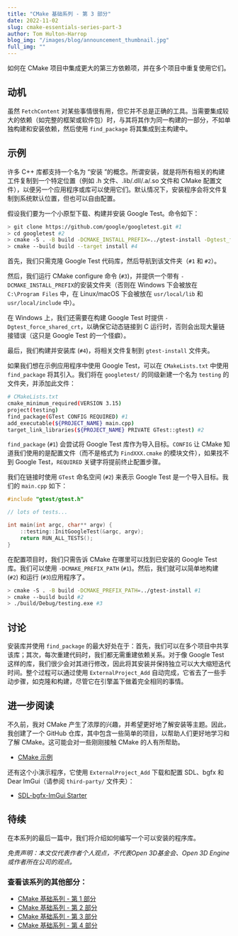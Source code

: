 ```yaml
---
title: "CMake 基础系列 - 第 3 部分"
date: 2022-11-02
slug: cmake-essentials-series-part-3
author: Tom Hulton-Harrop
blog_img: "/images/blog/announcement_thumbnail.jpg"
full_img: ""
---
```


如何在 CMake 项目中集成更大的第三方依赖项，并在多个项目中重复使用它们。

## 动机

虽然 `FetchContent` 对某些事情很有用，但它并不总是正确的工具。当需要集成较大的依赖（如完整的框架或软件包）时，与其将其作为同一构建的一部分，不如单独构建和安装依赖，然后使用 `find_package` 将其集成到主构建中。

## 示例

许多 C++ 库都支持一个名为 “安装 ”的概念。所谓安装，就是将所有相关的构建工件复制到一个特定位置（例如 .h 文件、.lib/.dll/.a/.so 文件和 CMake 配置文件），以便另一个应用程序或库可以使用它们。默认情况下，安装程序会将文件复制到系统默认位置，但也可以自由配置。

假设我们要为一个小原型下载、构建并安装 Google Test。命令如下：

```bash
> git clone https://github.com/google/googletest.git #1
> cd googletest #2
> cmake -S . -B build -DCMAKE_INSTALL_PREFIX=../gtest-install -Dgtest_force_shared_crt=ON #3
> cmake --build build --target install #4
```

首先，我们只需克隆 Google Test 代码库，然后导航到该文件夹（`#1` 和 `#2`）。

然后，我们运行 CMake configure 命令 (`#3`)，并提供一个带有 `-DCMAKE_INSTALL_PREFIX`的安装文件夹（否则在 Windows 下会被放在 `C:\Program Files` 中，在 Linux/macOS 下会被放在 `usr/local/lib` 和 `usr/local/include` 中）。

在 Windows 上，我们还需要在构建 Google Test 时提供 `-Dgtest_force_shared_crt`，以确保它动态链接到 C 运行时，否则会出现大量链接错误（这只是 Google Test 的一个怪癖）。

最后，我们构建并安装库 (`#4`)，将相关文件复制到 `gtest-install` 文件夹。

如果我们想在示例应用程序中使用 Google Test，可以在 `CMakeLists.txt` 中使用 `find_package` 将其引入。我们将在 `googletest/` 的同级新建一个名为 `testing` 的文件夹，并添加此文件：

```bash
# CMakeLists.txt
cmake_minimum_required(VERSION 3.15)
project(testing)
find_package(GTest CONFIG REQUIRED) #1
add_executable(${PROJECT_NAME} main.cpp)
target_link_libraries(${PROJECT_NAME} PRIVATE GTest::gtest) #2
```

`find_package` (`#1`) 会尝试将 Google Test 库作为导入目标。`CONFIG` 让 CMake 知道我们使用的是配置文件（而不是格式为 `FindXXX.cmake` 的模块文件），如果找不到 Google Test，`REQUIRED` 关键字将提前终止配置步骤。

我们在链接时使用 `GTest` 命名空间 (`#2`) 来表示 Google Test 是一个导入目标。我们的 `main.cpp` 如下：

```c++
#include "gtest/gtest.h"

// lots of tests...

int main(int argc, char** argv) {
    ::testing::InitGoogleTest(&argc, argv);
    return RUN_ALL_TESTS();
}
```

在配置项目时，我们只需告诉 CMake 在哪里可以找到已安装的 Google Test 库。我们可以使用 `-DCMAKE_PREFIX_PATH` (`#1`)。然后，我们就可以简单地构建 (`#2`) 和运行 (`#3`)应用程序了。

```bash
> cmake -S . -B build -DCMAKE_PREFIX_PATH=../gtest-install #1
> cmake --build build #2
> ./build/Debug/testing.exe #3
```

## 讨论

安装库并使用 `find_package` 的最大好处在于：首先，我们可以在多个项目中共享该库；其次，每次重建代码时，我们都无需重建依赖关系。对于像 Google Test 这样的库，我们很少会对其进行修改，因此将其安装并保持独立可以大大缩短迭代时间。整个过程可以通过使用 `ExternalProject_Add` 自动完成，它省去了一些手动步骤，如克隆和构建，尽管它在引擎盖下做着完全相同的事情。

## 进一步阅读

不久前，我对 CMake 产生了浓厚的兴趣，并希望更好地了解安装等主题。因此，我创建了一个 GitHub 仓库，其中包含一些简单的项目，以帮助人们更好地学习和了解 CMake。这可能会对一些刚刚接触 CMake 的人有所帮助。

* [CMake 示例](https://github.com/pr0g/cmake-examples)

还有这个小演示程序，它使用 `ExternalProject_Add` 下载和配置 SDL、bgfx 和 Dear ImGui（请参阅 `third-party/` 文件夹）：

* [SDL-bgfx-ImGui Starter](https://github.com/pr0g/sdl-bgfx-imgui-starter)

## 待续

在本系列的最后一篇中，我们将介绍如何编写一个可以安装的程序库。

_免责声明：本文仅代表作者个人观点，不代表Open 3D基金会、Open 3D Engine或作者所在公司的观点。_

### 查看该系列的其他部分：

* [CMake 基础系列 - 第 1 部分](/blog/posts/cmake-essentials-series-part-1/)
* [CMake 基础系列 - 第 2 部分](/blog/posts/cmake-essentials-series-part-2/)
* [CMake 基础系列 - 第 3 部分](/blog/posts/cmake-essentials-series-part-3/)
* [CMake 基础系列 - 第 4 部分](/blog/posts/cmake-essentials-series-part-4/)
